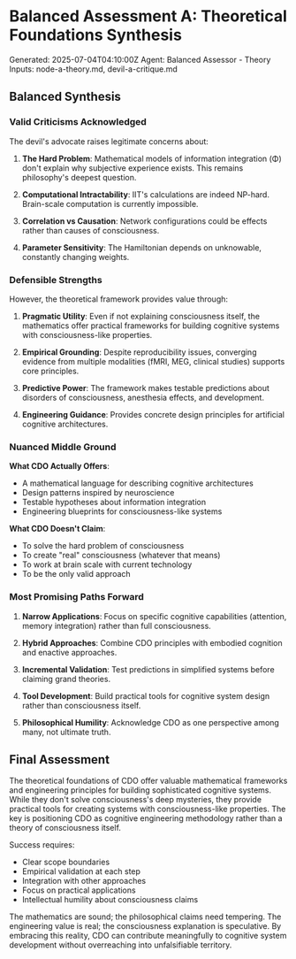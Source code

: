 # Balanced Assessment A: Theoretical Foundations Synthesis
Generated: 2025-07-04T04:10:00Z
Agent: Balanced Assessor - Theory
Inputs: node-a-theory.md, devil-a-critique.md

## Balanced Synthesis

### Valid Criticisms Acknowledged

The devil's advocate raises legitimate concerns about:

1. **The Hard Problem**: Mathematical models of information integration (Φ) don't explain why subjective experience exists. This remains philosophy's deepest question.

2. **Computational Intractability**: IIT's calculations are indeed NP-hard. Brain-scale computation is currently impossible.

3. **Correlation vs Causation**: Network configurations could be effects rather than causes of consciousness.

4. **Parameter Sensitivity**: The Hamiltonian depends on unknowable, constantly changing weights.

### Defensible Strengths

However, the theoretical framework provides value through:

1. **Pragmatic Utility**: Even if not explaining consciousness itself, the mathematics offer practical frameworks for building cognitive systems with consciousness-like properties.

2. **Empirical Grounding**: Despite reproducibility issues, converging evidence from multiple modalities (fMRI, MEG, clinical studies) supports core principles.

3. **Predictive Power**: The framework makes testable predictions about disorders of consciousness, anesthesia effects, and development.

4. **Engineering Guidance**: Provides concrete design principles for artificial cognitive architectures.

### Nuanced Middle Ground

**What CDO Actually Offers**:
- A mathematical language for describing cognitive architectures
- Design patterns inspired by neuroscience
- Testable hypotheses about information integration
- Engineering blueprints for consciousness-like systems

**What CDO Doesn't Claim**:
- To solve the hard problem of consciousness
- To create "real" consciousness (whatever that means)  
- To work at brain scale with current technology
- To be the only valid approach

### Most Promising Paths Forward

1. **Narrow Applications**: Focus on specific cognitive capabilities (attention, memory integration) rather than full consciousness.

2. **Hybrid Approaches**: Combine CDO principles with embodied cognition and enactive approaches.

3. **Incremental Validation**: Test predictions in simplified systems before claiming grand theories.

4. **Tool Development**: Build practical tools for cognitive system design rather than consciousness itself.

5. **Philosophical Humility**: Acknowledge CDO as one perspective among many, not ultimate truth.

## Final Assessment

The theoretical foundations of CDO offer valuable mathematical frameworks and engineering principles for building sophisticated cognitive systems. While they don't solve consciousness's deep mysteries, they provide practical tools for creating systems with consciousness-like properties. The key is positioning CDO as cognitive engineering methodology rather than a theory of consciousness itself.

Success requires:
- Clear scope boundaries
- Empirical validation at each step
- Integration with other approaches
- Focus on practical applications
- Intellectual humility about consciousness claims

The mathematics are sound; the philosophical claims need tempering. The engineering value is real; the consciousness explanation is speculative. By embracing this reality, CDO can contribute meaningfully to cognitive system development without overreaching into unfalsifiable territory.